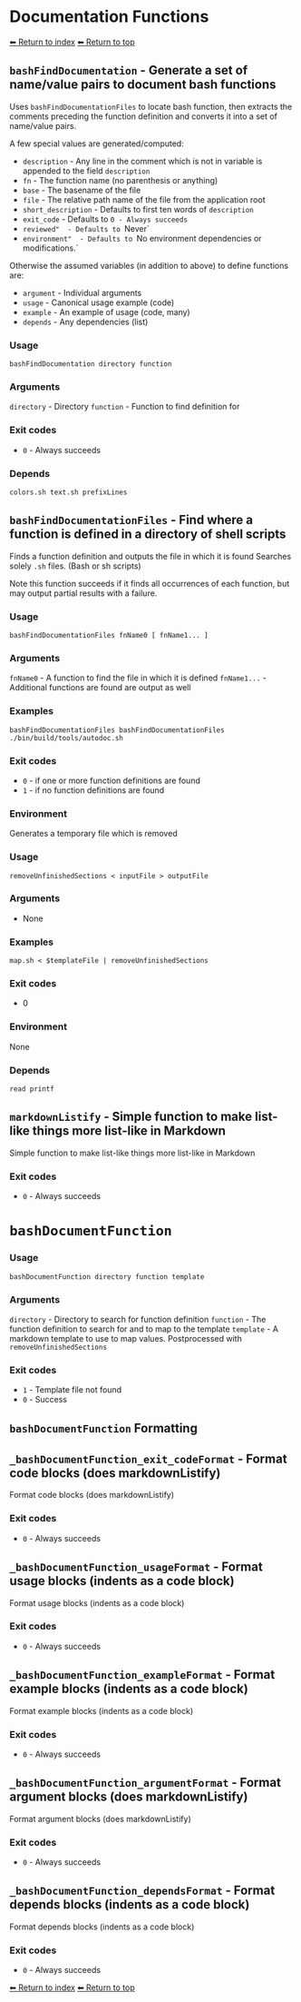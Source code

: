 # Documentation Functions

[⬅ Return to index](index.md)
[⬅ Return to top](../index.md)


## `bashFindDocumentation` - Generate a set of name/value pairs to document bash functions

Uses `bashFindDocumentationFiles` to locate bash function, then
extracts the comments preceding the function definition and converts it
into a set of name/value pairs.

A few special values are generated/computed:

- `description` - Any line in the comment which is not in variable is appended to the field `description`
- `fn` - The function name (no parenthesis or anything)
- `base` - The basename of the file
- `file` - The relative path name of the file from the application root
- `short_description` - Defaults to first ten words of `description`
- `exit_code` - Defaults to `0 - Always succeeds`
- `reviewed"  - Defaults to `Never`
- `environment"  - Defaults to `No environment dependencies or modifications.`

Otherwise the assumed variables (in addition to above) to define functions are:

- `argument` - Individual arguments
- `usage` - Canonical usage example (code)
- `example` - An example of usage (code, many)
- `depends` - Any dependencies (list)

### Usage

    bashFindDocumentation directory function

### Arguments

`directory` - Directory
`function` - Function to find definition for

### Exit codes

- `0` - Always succeeds

### Depends

    colors.sh text.sh prefixLines

## `bashFindDocumentationFiles` - Find where a function is defined in a directory of shell scripts

Finds a function definition and outputs the file in which it is found
Searches solely `.sh` files. (Bash or sh scripts)

Note this function succeeds if it finds all occurrences of each function, but
may output partial results with a failure.

### Usage

    bashFindDocumentationFiles fnName0 [ fnName1... ]

### Arguments

`fnName0` - A function to find the file in which it is defined
`fnName1...` - Additional functions are found are output as well

### Examples

    bashFindDocumentationFiles bashFindDocumentationFiles
    ./bin/build/tools/autodoc.sh

### Exit codes

- `0` - if one or more function definitions are found
- `1` - if no function definitions are found

### Environment

Generates a temporary file which is removed

### Usage

    removeUnfinishedSections < inputFile > outputFile

### Arguments

- None

### Examples

    map.sh < $templateFile | removeUnfinishedSections

### Exit codes

- 0

### Environment

None

### Depends

    read printf

## `markdownListify` - Simple function to make list-like things more list-like in Markdown

Simple function to make list-like things more list-like in Markdown

### Exit codes

- `0` - Always succeeds

# `bashDocumentFunction`


### Usage

    bashDocumentFunction directory function template

### Arguments

`directory` - Directory to search for function definition
`function` - The function definition to search for and to map to the template
`template` - A markdown template to use to map values. Postprocessed with `removeUnfinishedSections`

### Exit codes

- `1` - Template file not found
- `0` - Success

## `bashDocumentFunction` Formatting


## `_bashDocumentFunction_exit_codeFormat` - Format code blocks (does markdownListify)

Format code blocks (does markdownListify)

### Exit codes

- `0` - Always succeeds

## `_bashDocumentFunction_usageFormat` - Format usage blocks (indents as a code block)

Format usage blocks (indents as a code block)

### Exit codes

- `0` - Always succeeds

## `_bashDocumentFunction_exampleFormat` - Format example blocks (indents as a code block)

Format example blocks (indents as a code block)

### Exit codes

- `0` - Always succeeds

## `_bashDocumentFunction_argumentFormat` - Format argument blocks (does markdownListify)

Format argument blocks (does markdownListify)

### Exit codes

- `0` - Always succeeds

## `_bashDocumentFunction_dependsFormat` - Format depends blocks (indents as a code block)

Format depends blocks (indents as a code block)

### Exit codes

- `0` - Always succeeds

[⬅ Return to index](index.md)
[⬅ Return to top](../index.md)
